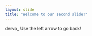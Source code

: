 ```yaml
---
layout: slide
title: "Welcome to our second slide!"
---
```

derva_
Use the left arrow to go back!


